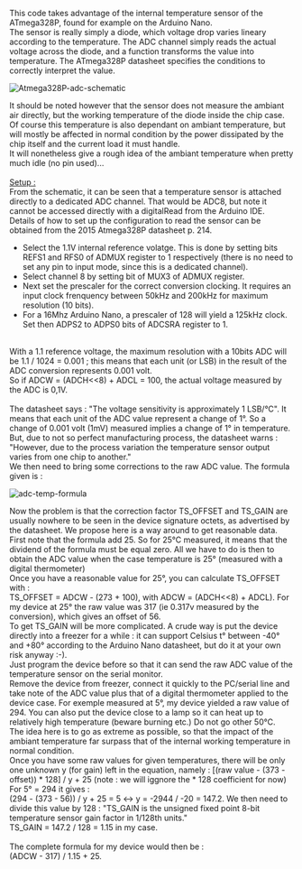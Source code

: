 This code takes advantage of the internal temperature sensor of the ATmega328P, found for example on the Arduino Nano.<br>
The sensor is really simply a diode, which voltage drop varies lineary according to the temperature. The ADC channel simply reads the actual voltage across the diode, and a function transforms the value into temperature.
The ATmega328P datasheet specifies the conditions to correctly interpret the value.<br>

![Atmega328P-adc-schematic](https://github.com/user-attachments/assets/8b8b184a-34a8-4d6d-be8f-38e35d60fb3a)

It should be noted however that the sensor does not measure the ambiant air directly, but the working temperature of the diode inside the chip case.<br>
Of course this temperature is also dependant on ambiant temperature, but will mostly be affected in normal condition by the power dissipated by the chip itself and the current load it must handle.<br>
It will nonetheless give a rough idea of the ambiant temperature when pretty much idle (no pin used)...<br>
<br>
<u>Setup :</u><br>
From the schematic, it can be seen that a temperature sensor is attached directly to a dedicated ADC channel. That would be ADC8, but note it cannot be accessed directly with a digitalRead from the Arduino IDE.<br>
Details of how to set up the configuration to read the sensor can be obtained from the 2015 Atmega328P datasheet p. 214.<br>
  - Select the 1.1V internal reference volatge. This is done by setting bits REFS1 and RFS0 of ADMUX register to 1 respectively (there is no need to set any pin to input mode, since this is a dedicated channel). <br>
  - Select channel 8 by setting bit of MUX3 of ADMUX register.
  - Next set the prescaler for the correct conversion clocking. It requires an input clock frenquency between 50kHz and 200kHz for maximum resolution (10 bits).<br>
  - For a 16Mhz Arduino Nano, a prescaler of 128 will yield a 125kHz clock. Set then ADPS2 to ADPS0 bits of ADCSRA register to 1.<br>
  <br>
With a 1.1 reference voltage, the maximum resolution with a 10bits ADC will be 1.1 / 1024 = 0.001 ; this means that each unit (or LSB) in the result of the ADC conversion represents 0.001 volt.<br>
So if ADCW = (ADCH<<8) + ADCL = 100, the actual voltage measured by the ADC is 0,1V.<BR>
<br>
The datasheet says : "The voltage sensitivity is approximately 1 LSB/°C". It means that each unit of the ADC value represent a change of 1°. So a change of 0.001 volt (1mV) measured implies a change of 1° in temperature.<br>
But, due to not so perfect manufacturing process, the datasheet warns : "However, due to the process variation the temperature sensor output varies from one chip to another."<br>
We then need to bring some corrections to the raw ADC value.
The formula given is : 
  
![adc-temp-formula](https://github.com/user-attachments/assets/36a52585-5e9e-45a9-a5bf-52f3e3751464)

Now the problem is that the correction factor TS_OFFSET and TS_GAIN are usually nowhere to be seen in the device signature octets, as advertised by the datasheet. We propose here is a way around to get reasonable data.<br>
First note that the formula add 25. So for 25°C measured, it means that the dividend of the formula must be equal zero. All we have to do is then to obtain the ADC value when the case temperature is 25° (measured with a digital thermometer)<br>
Once you have a reasonable value for 25°, you can calculate TS_OFFSET with :<br>
TS_OFFSET = ADCW - (273 + 100), with ADCW = (ADCH<<8) + ADCL). For my device at 25° the raw value was 317 (ie 0.317v measured by the conversion), which gives an offset of 56.<br>
To get TS_GAIN will be more complicated. A crude way is put the device directly into a freezer for a while : it can support Celsius t° between -40° and +80° according to the Arduino Nano datasheet, but do it at your own risk anyway :-).<br>
Just program the device before so that it can send the raw ADC value of the temperature sensor on the serial monitor.<br>
Remove the device from freezer, connect it quickly to the PC/serial line and take note of the ADC value plus that of a digital thermometer applied to the device case. For exemple measured at 5°, my device yielded a raw value of 294.
You can also put the device close to a lamp so it can heat up to relatively high temperature (beware burning etc.) Do not go other 50°C.<br>
The idea here is to go as extreme as possible, so that the impact of the ambiant temperature far surpass that of the internal working temperature in normal condition.<br>
Once you have some raw values for given temperatures, there will be only one unknown y (for gain) left in the equation, namely :
[(raw value - (373 - offset)) * 128] / y + 25 (note : we will iggnore the * 128 coefficient for now) <br>
For 5° = 294 it gives : <br>
(294 - (373 - 56)) / y + 25 = 5 <-> y = -2944 / -20 = 147.2. We then need to divide this value by 128 : "TS_GAIN is the unsigned fixed point 8-bit temperature sensor gain factor in
1/128th units."<br>
TS_GAIN = 147.2 / 128 = 1.15 in my case.<br>
<br>
The complete formula for my device would then be :<br>
(ADCW - 317) / 1.15 + 25.





